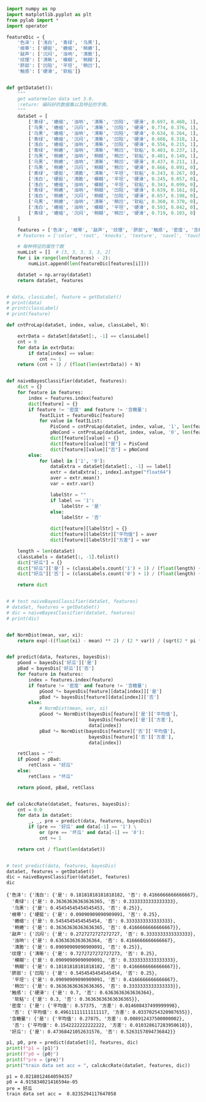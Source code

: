 ```python
import numpy as np
import matplotlib.pyplot as plt
from pylab import *
import operator

featureDic = {
    '色泽': ['浅白', '青绿', '乌黑'],
    '根蒂': ['硬挺', '蜷缩', '稍蜷'],
    '敲声': ['沉闷', '浊响', '清脆'],
    '纹理': ['清晰', '模糊', '稍糊'],
    '脐部': ['凹陷', '平坦', '稍凹'],
    '触感': ['硬滑', '软粘']}


def getDataSet():
    """
    get watermelon data set 3.0.
    :return: 编码好的数据集以及特征的字典。
    """
    dataSet = [
        ['青绿', '蜷缩', '浊响', '清晰', '凹陷', '硬滑', 0.697, 0.460, 1],
        ['乌黑', '蜷缩', '沉闷', '清晰', '凹陷', '硬滑', 0.774, 0.376, 1],
        ['乌黑', '蜷缩', '浊响', '清晰', '凹陷', '硬滑', 0.634, 0.264, 1],
        ['青绿', '蜷缩', '沉闷', '清晰', '凹陷', '硬滑', 0.608, 0.318, 1],
        ['浅白', '蜷缩', '浊响', '清晰', '凹陷', '硬滑', 0.556, 0.215, 1],
        ['青绿', '稍蜷', '浊响', '清晰', '稍凹', '软粘', 0.403, 0.237, 1],
        ['乌黑', '稍蜷', '浊响', '稍糊', '稍凹', '软粘', 0.481, 0.149, 1],
        ['乌黑', '稍蜷', '浊响', '清晰', '稍凹', '硬滑', 0.437, 0.211, 1],
        ['乌黑', '稍蜷', '沉闷', '稍糊', '稍凹', '硬滑', 0.666, 0.091, 0],
        ['青绿', '硬挺', '清脆', '清晰', '平坦', '软粘', 0.243, 0.267, 0],
        ['浅白', '硬挺', '清脆', '模糊', '平坦', '硬滑', 0.245, 0.057, 0],
        ['浅白', '蜷缩', '浊响', '模糊', '平坦', '软粘', 0.343, 0.099, 0],
        ['青绿', '稍蜷', '浊响', '稍糊', '凹陷', '硬滑', 0.639, 0.161, 0],
        ['浅白', '稍蜷', '沉闷', '稍糊', '凹陷', '硬滑', 0.657, 0.198, 0],
        ['乌黑', '稍蜷', '浊响', '清晰', '稍凹', '软粘', 0.360, 0.370, 0],
        ['浅白', '蜷缩', '浊响', '模糊', '平坦', '硬滑', 0.593, 0.042, 0],
        ['青绿', '蜷缩', '沉闷', '稍糊', '稍凹', '硬滑', 0.719, 0.103, 0]
    ]

    features = ['色泽', '根蒂', '敲声', '纹理', '脐部', '触感', '密度', '含糖量']
    # features = ['color', 'root', 'knocks', 'texture', 'navel', 'touch', 'density', 'sugar']

    # 每种特征的属性个数
    numList = []  # [3, 3, 3, 3, 3, 2]
    for i in range(len(features) - 2):
        numList.append(len(featureDic[features[i]]))

    dataSet = np.array(dataSet)
    return dataSet, features


# data, classLabel, feature = getDataSet()
# print(data)
# print(classLabel)
# print(feature)

def cntProLap(dataSet, index, value, classLabel, N):

    extrData = dataSet[dataSet[:, -1] == classLabel]
    cnt = 0
    for data in extrData:
        if data[index] == value:
            cnt += 1
    return (cnt + 1) / (float(len(extrData)) + N)


def naiveBayesClassifier(dataSet, features):
    dict = {}
    for feature in features:
        index = features.index(feature)
        dict[feature] = {}
        if feature != '密度' and feature != '含糖量':
            featIList = featureDic[feature]
            for value in featIList:
                PisCond = cntProLap(dataSet, index, value, '1', len(featIList))
                pNoCond = cntProLap(dataSet, index, value, '0', len(featIList))
                dict[feature][value] = {}
                dict[feature][value]["是"] = PisCond
                dict[feature][value]["否"] = pNoCond
        else:
            for label in ['1', '0']:
                dataExtra = dataSet[dataSet[:, -1] == label]
                extr = dataExtra[:, index].astype("float64")
                aver = extr.mean()
                var = extr.var()

                labelStr = ""
                if label == '1':
                    labelStr = '是'
                else:
                    labelStr = '否'

                dict[feature][labelStr] = {}
                dict[feature][labelStr]["平均值"] = aver
                dict[feature][labelStr]["方差"] = var

    length = len(dataSet)
    classLabels = dataSet[:, -1].tolist()
    dict["好瓜"] = {}
    dict["好瓜"]['是'] = (classLabels.count('1') + 1) / (float(length) + 2)
    dict["好瓜"]['否'] = (classLabels.count('0') + 1) / (float(length) + 2)

    return dict


# # test naiveBayesClassifier(dataSet, features)
# dataSet, features = getDataSet()
# dic = naiveBayesClassifier(dataSet, features)
# print(dic)


def NormDist(mean, var, xi):
    return exp(-((float(xi) - mean) ** 2) / (2 * var)) / (sqrt(2 * pi * var))


def predict(data, features, bayesDis):
    pGood = bayesDis['好瓜']['是']
    pBad = bayesDis['好瓜']['否']
    for feature in features:
        index = features.index(feature)
        if feature != '密度' and feature != '含糖量':
            pGood *= bayesDis[feature][data[index]]['是']
            pBad *= bayesDis[feature][data[index]]['否']
        else:
            # NormDist(mean, var, xi)
            pGood *= NormDist(bayesDis[feature]['是']['平均值'],
                              bayesDis[feature]['是']['方差'],
                              data[index])
            pBad *= NormDist(bayesDis[feature]['否']['平均值'],
                              bayesDis[feature]['否']['方差'],
                              data[index])

    retClass = ""
    if pGood > pBad:
        retClass = "好瓜"
    else:
        retClass = "坏瓜"

    return pGood, pBad, retClass


def calcAccRate(dataSet, features, bayesDis):
    cnt = 0.0
    for data in dataSet:
        _, _, pre = predict(data, features, bayesDis)
        if (pre == '好瓜' and data[-1] == '1') \
            or (pre == '坏瓜' and data[-1] == '0'):
            cnt += 1

    return cnt / float(len(dataSet))


# test predict(data, features, bayesDis)
dataSet, features = getDataSet()
dic = naiveBayesClassifier(dataSet, features)
dic
```




    {'色泽': {'浅白': {'是': 0.18181818181818182, '否': 0.4166666666666667},
      '青绿': {'是': 0.36363636363636365, '否': 0.3333333333333333},
      '乌黑': {'是': 0.45454545454545453, '否': 0.25}},
     '根蒂': {'硬挺': {'是': 0.09090909090909091, '否': 0.25},
      '蜷缩': {'是': 0.5454545454545454, '否': 0.3333333333333333},
      '稍蜷': {'是': 0.36363636363636365, '否': 0.4166666666666667}},
     '敲声': {'沉闷': {'是': 0.2727272727272727, '否': 0.3333333333333333},
      '浊响': {'是': 0.6363636363636364, '否': 0.4166666666666667},
      '清脆': {'是': 0.09090909090909091, '否': 0.25}},
     '纹理': {'清晰': {'是': 0.7272727272727273, '否': 0.25},
      '模糊': {'是': 0.09090909090909091, '否': 0.3333333333333333},
      '稍糊': {'是': 0.18181818181818182, '否': 0.4166666666666667}},
     '脐部': {'凹陷': {'是': 0.5454545454545454, '否': 0.25},
      '平坦': {'是': 0.09090909090909091, '否': 0.4166666666666667},
      '稍凹': {'是': 0.36363636363636365, '否': 0.3333333333333333}},
     '触感': {'硬滑': {'是': 0.7, '否': 0.6363636363636364},
      '软粘': {'是': 0.3, '否': 0.36363636363636365}},
     '密度': {'是': {'平均值': 0.57375, '方差': 0.014608437499999998},
      '否': {'平均值': 0.49611111111111117, '方差': 0.03370254320987655}},
     '含糖量': {'是': {'平均值': 0.27875, '方差': 0.008912437500000002},
      '否': {'平均值': 0.1542222222222222, '方差': 0.010328617283950618}},
     '好瓜': {'是': 0.47368421052631576, '否': 0.5263157894736842}}




```python
p1, p0, pre = predict(dataSet[0], features, dic)
print(f"p1 = {p1}")
print(f"p0 = {p0}")
print(f"pre = {pre}")
print("train data set acc = ", calcAccRate(dataSet, features, dic))
```

    p1 = 0.02180124640594357
    p0 = 4.915834021416594e-05
    pre = 好瓜
    train data set acc =  0.8235294117647058
    


```python

```


```python

```


```python

```
